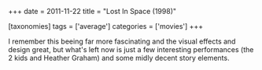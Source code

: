 +++
date = 2011-11-22
title = "Lost In Space (1998)"

[taxonomies]
tags = ['average']
categories = ['movies']
+++

I remember this beeing far more fascinating and the visual effects and
design great, but what\'s left now is just a few interesting
performances (the 2 kids and Heather Graham) and some midly decent story
elements.
